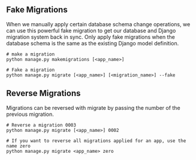 ## Fake Migrations

When we manually apply certain database schema change operations, we can use this powerful fake migration to get
our database and Django migration system back in sync. Only apply fake migrations when the database schema is the same
as the existing Django model definition.

```shell
# make a migration
python manage.py makemigrations [<app_name>] 

# Fake a migration
python manage.py migrate [<app_name>] [<migration_name>] --fake 
```

## Reverse Migrations

Migrations can be reversed with migrate by passing the number of the previous migration.

```shell
# Reverse a migration 0003
python manage.py migrate [<app_name>] 0002

# If you want to reverse all migrations applied for an app, use the name zero
python manage.py migrate <app_name> zero
```
